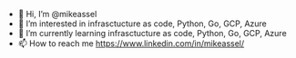- 👋 Hi, I’m @mikeassel
- 👀 I’m interested in infrasctucture as code, Python, Go, GCP, Azure
- 🌱 I’m currently learning infrasctucture as code, Python, Go, GCP, Azure
- 📫 How to reach me https://www.linkedin.com/in/mikeassel/ 

<!---
mikeassel/mikeassel is a ✨ special ✨ repository because its `README.md` (this file) appears on your GitHub profile.
You can click the Preview link to take a look at your changes.
--->
